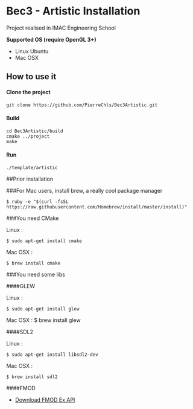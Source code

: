 # Bec3 - Artistic Installation

Project realised in IMAC Engineering School

**Supported OS (require OpenGL 3+)**

- Linux Ubuntu
- Mac OSX


## How to use it

#### Clone the project

	git clone https://github.com/PierreChls/Bec3Artistic.git
	
#### Build

	cd Bec3Artistic/build
	cmake ../project
	make
	
#### Run

	./template/artistic

##Prior installation

###For Mac users, install brew, a really cool package manager

    $ ruby -e "$(curl -fsSL https://raw.githubusercontent.com/Homebrew/install/master/install)"

###You need CMake

Linux :

    $ sudo apt-get install cmake

Mac OSX :

    $ brew install cmake
    

###You need some libs

####GLEW

Linux :

    $ sudo apt-get install glew

Mac OSX :
    $ brew install glew

####SDL2

Linux :

    $ sudo apt-get install libsdl2-dev

Mac OSX :

    $ brew install sdl2

####FMOD

- [Download FMOD Ex API](http://www.fmod.org/browse-fmod-ex-api/)
